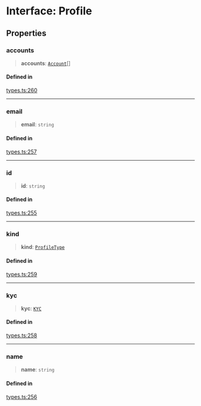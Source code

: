 # Interface: Profile

## Properties

### accounts

> **accounts**: [`Account`](/docs/packages/SDK/interfaces/Account.md)[]

#### Defined in

[types.ts:260](https://github.com/monerium/js-monorepo/blob/main/packages/sdk/src/types.ts#L260)

***

### email

> **email**: `string`

#### Defined in

[types.ts:257](https://github.com/monerium/js-monorepo/blob/main/packages/sdk/src/types.ts#L257)

***

### id

> **id**: `string`

#### Defined in

[types.ts:255](https://github.com/monerium/js-monorepo/blob/main/packages/sdk/src/types.ts#L255)

***

### kind

> **kind**: [`ProfileType`](/docs/packages/SDK/enumerations/ProfileType.md)

#### Defined in

[types.ts:259](https://github.com/monerium/js-monorepo/blob/main/packages/sdk/src/types.ts#L259)

***

### kyc

> **kyc**: [`KYC`](/docs/packages/SDK/interfaces/KYC.md)

#### Defined in

[types.ts:258](https://github.com/monerium/js-monorepo/blob/main/packages/sdk/src/types.ts#L258)

***

### name

> **name**: `string`

#### Defined in

[types.ts:256](https://github.com/monerium/js-monorepo/blob/main/packages/sdk/src/types.ts#L256)
